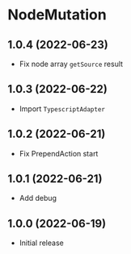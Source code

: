 # NodeMutation

## 1.0.4 (2022-06-23)

* Fix node array `getSource` result

## 1.0.3 (2022-06-22)

* Import `TypescriptAdapter`

## 1.0.2 (2022-06-21)

* Fix PrependAction start

## 1.0.1 (2022-06-21)

* Add debug

## 1.0.0 (2022-06-19)

* Initial release
